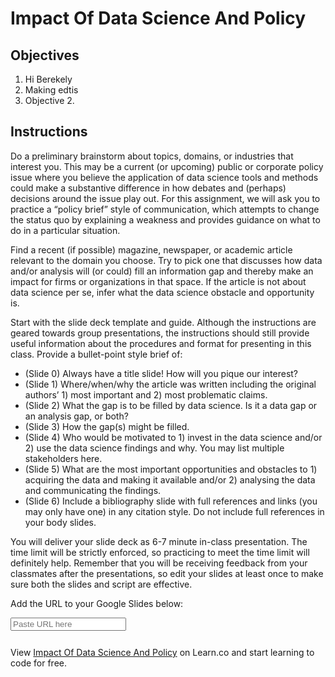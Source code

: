 # Impact Of Data Science And Policy

## Objectives

1. Hi Berekely
2. Making edtis
2. Objective 2.

## Instructions

Do a preliminary brainstorm about topics, domains, or industries that interest you. This may be a current (or upcoming) public or corporate policy issue where you believe the application of data science tools and methods could make a substantive difference in how debates and (perhaps) decisions around the issue play out. For this assignment, we will ask you to practice a “policy brief” style of communication, which attempts to change the status quo by explaining a weakness and provides guidance on what to do in a particular situation.

Find a recent (if possible) magazine, newspaper, or academic article relevant to the domain you choose. Try to pick one that discusses how data and/or analysis will (or could) fill an information gap and thereby make an impact for firms or organizations in that space. If the article is not about data science per se, infer what the data science obstacle and opportunity is. 

Start with the slide deck template and guide. Although the instructions are geared towards group presentations, the instructions should still provide useful information about the procedures and format for presenting in this class. Provide a bullet-point style brief of:

- (Slide 0) Always have a title slide! How will you pique our interest?
- (Slide 1) Where/when/why the article was written including the original authors’ 1) most important and 2) most problematic claims.
- (Slide 2) What the gap is to be filled by data science. Is it a data gap or an analysis gap, or both?
- (Slide 3) How the gap(s) might be filled.
- (Slide 4) Who would be motivated to 1) invest in the data science and/or 2) use the data science findings and why. You may list multiple stakeholders here.
- (Slide 5) What are the most important opportunities and obstacles to 1) acquiring the data and making it available and/or 2) analysing the data and communicating the findings.
- (Slide 6) Include a bibliography slide with full references and links (you may only have one) in any citation style. Do not include full references in your body slides.

You will deliver your slide deck as 6-7 minute in-class presentation. The time limit will be strictly enforced, so practicing to meet the time limit will definitely help. Remember that you will be receiving feedback from your classmates after the presentations, so edit your slides at least once to make sure both the slides and script are effective. 

Add the URL to your Google Slides below:

<div class="button-input-unit button-input-unit--size-xsmall"><input class="button-input-unit__input" style="margin-top: 0px" placeholder="Paste URL here" type="text"><div class="button-input-unit__button button--color-blue"><svg class="util--abs-center-both" width="12" height="12" fill="currentColor"><use xmlns:xlink="http://www.w3.org/1999/xlink" xlink:href="/assets/sprite-6289e5b7cc3abb0d064669576774f997441c8be14440ad62dc0435b886a8e91f.svg#svg__icon--chevron--right"></use></svg></div></div>



<p class='util--hide'>View <a href='https://learn.co/lessons/impact-of-data-science-and-policy'>Impact Of Data Science And Policy</a> on Learn.co and start learning to code for free.</p>
